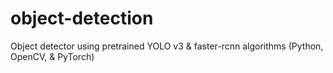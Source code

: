 # object-detection
Object detector using pretrained YOLO v3 & faster-rcnn algorithms (Python, OpenCV, & PyTorch)
